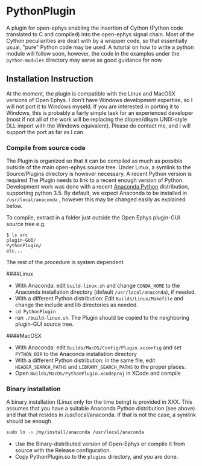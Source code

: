 # PythonPlugin 

A plugin for open-ephys enabling the insertion of Cython (Python code translated to C and compiled) into the open-ephys signal chain. 
Most of the Cython peculiarities are dealt with by a wrapper code, so that essentially usual, "pure" Python code may be used. 
A tutorial on how to write a python module will follow soon, however, the code in the examples under the `python-modules` directory may serve as good guidance for now.

## Installation Instruction

At the moment, the plugin is compatible with the Linux and MacOSX versions of Open Ephys. I don't have Windows development expertise, so I will not port it to Windows myseld. If you are interested in porting it to Windows, this is probably a fairly simple task for an experienced developer (most if not all of the work will be replacing the dlopen/dlsym UNIX-style DLL import with the Windows equivalent). Please do contact me, and I will support the port as far as I can. 

### Compile from source code

The Plugin is organized so that it can be compiled as much as possible outside of the main open-ephys source tree. Under Linux, a symlink to the Source/Plugins directory is however necessary. 
A recent Python version is required 
The Plugin needs to link to a recent enough version of Python. Development work was done with a recent [Anaconda Python](https://www.continuum.io/why-anaconda) distribution, supporting python 3.5. 
By default, we expect Anaconda to be installed in `/usr/local/anaconda` , however this may be changed easily as explained below.

To compile, extract in a folder just outside the Open Ephys plugin-GUI source tree
e.g. 

```
$ ls src
plugin-GUI/
PythonPlugin/
etc...
```

The rest of the procedure is system dependent

####Linux 
- With Anaconda: edit `build-linux.sh` and change `CONDA_HOME` to the Anaconda installation directory (default `/usr/local/anaconda`), if needed. 
- With a different Python distribution: Edit `Builds/Linux/Makefile` and change the include and lib directories as needed. 
- `cd PythonPlugin`
- run `./build-linux.sh`. The Plugin should be copied to the neighboring plugin-GUI source tree. 

####MacOSX
- With Anaconda: edit  `Builds/MacOS/Config/Plugin.xcconfig` and set `PYTHON_DIR` to the Anaconda installation directory
- With a different Python distribution: in the same file, edit `HEADER_SEARCH_PATHS` and `LIBRARY_SEARCH_PATHS` to the proper places. 
- Open `Builds/MacOS/PythonPlugin.xcodeproj` in XCode and compile


### Binary installation 
A binary installation (Linux only for the time being) is provided in XXX. This assumes that you have a suitable Anaconda Python distribution (see above) and that that resides in /usr/local/anaconda. If that is not the case, a symlink should be enough 
```bash 
sudo ln -s /my/install/anaconda /usr/local/anaconda
```

- Use the Binary-distributed version of Open-Ephys or compile it from source with the Release configuration. 
- Copy PythonPlugin.so to the `plugins` directory, and you are done. 



 



